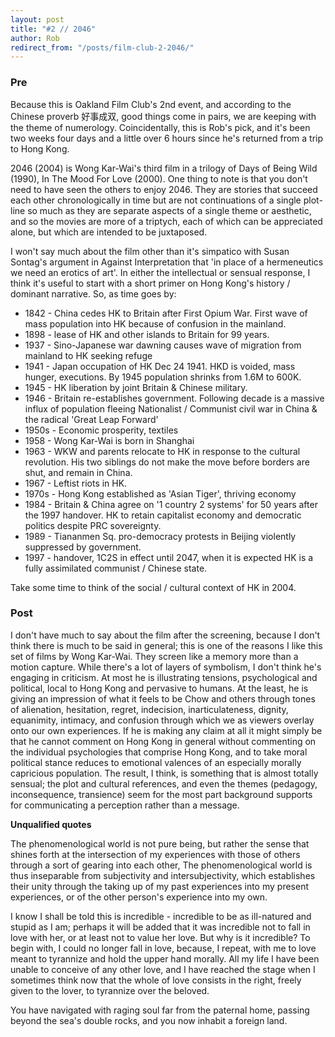 ```yaml
---
layout: post
title: "#2 // 2046"
author: Rob
redirect_from: "/posts/film-club-2-2046/"
---
```


### Pre

Because this is Oakland Film Club's 2nd event, and according to the Chinese proverb 好事成双, good things come in pairs, we are keeping with the theme of numerology. Coincidentally, this is Rob's pick, and it's been two weeks four days and a little over 6 hours since he's returned from a trip to Hong Kong.

2046 (2004) is Wong Kar-Wai's third film in a trilogy of Days of Being Wild (1990), In The Mood For Love (2000). One thing to note is that you don't need to have seen the others to enjoy 2046. They are stories that succeed each other chronologically in time but are not continuations of a single plot-line so much as they are separate aspects of a single theme or aesthetic, and so the movies are more of a triptych, each of which can be appreciated alone, but which are intended to be juxtaposed.

I won't say much about the film other than it's simpatico with Susan Sontag's argument in Against Interpretation that 'in place of a hermeneutics we need an erotics of art'. In either the intellectual or sensual response, I think it's useful to start with a short primer on Hong Kong's history / dominant narrative. So, as time goes by:

-   1842 - China cedes HK to Britain after First Opium War. First wave of mass population into HK because of confusion in the mainland.
-   1898 - lease of HK and other islands to Britain for 99 years.
-   1937 - Sino-Japanese war dawning causes wave of migration from mainland to HK seeking refuge
-   1941 - Japan occupation of HK Dec 24 1941. HKD is voided, mass hunger, executions. By 1945 population shrinks from 1.6M to 600K.
-   1945 - HK liberation by joint Britain & Chinese military.
-   1946 - Britain re-establishes government. Following decade is a massive influx of population fleeing Nationalist / Communist civil war in China & the radical 'Great Leap Forward'
-   1950s - Economic prosperity, textiles
-   1958 - Wong Kar-Wai is born in Shanghai
-   1963 - WKW and parents relocate to HK in response to the cultural revolution. His two siblings do not make the move before borders are shut, and remain in China.
-   1967 - Leftist riots in HK.
-   1970s - Hong Kong established as 'Asian Tiger', thriving economy
-   1984 - Britain & China agree on '1 country 2 systems' for 50 years after the 1997 handover. HK to retain capitalist economy and democratic politics despite PRC sovereignty.
-   1989 - Tiananmen Sq. pro-democracy protests in Beijing violently suppressed by government.
-   1997 - handover, 1C2S in effect until 2047, when it is expected HK is a fully assimilated communist / Chinese state.

Take some time to think of the social / cultural context of HK in 2004.

### Post

I don't have much to say about the film after the screening, because I don't think there is much to be said in general; this is one of the reasons I like this set of films by Wong Kar-Wai. They screen like a memory more than a motion capture. While there's a lot of layers of symbolism, I don't think he's engaging in criticism. At most he is illustrating tensions, psychological and political, local to Hong Kong and pervasive to humans. At the least, he is giving an impression of what it feels to be Chow and others through tones of alienation, hesitation, regret, indecision, inarticulateness, dignity, equanimity, intimacy, and confusion through which we as viewers overlay onto our own experiences. If he is making any claim at all it might simply be that he cannot comment on Hong Kong in general without commenting on the individual psychologies that comprise Hong Kong, and to take moral political stance reduces to emotional valences of an especially morally capricious population. The result, I think, is something that is almost totally sensual; the plot and cultural references, and even the themes (pedagogy, inconsequence, transience) seem for the most part background supports for communicating a perception rather than a message.

**Unqualified quotes**

The phenomenological world is not pure being, but rather the sense that shines forth at the intersection of my experiences with those of others through a sort of gearing into each other, The phenomenological world is thus inseparable from subjectivity and intersubjectivity, which establishes their unity through the taking up of my past experiences into my present experiences, or of the other person's experience into my own.

I know I shall be told this is incredible - incredible to be as ill-natured and stupid as I am; perhaps it will be added that it was incredible not to fall in love with her, or at least not to value her love. But why is it incredible? To begin with, I could no longer fall in love, because, I repeat, with me to love meant to tyrannize and hold the upper hand morally. All my life I have been unable to conceive of any other love, and I have reached the stage when I sometimes think now that the whole of love consists in the right, freely given to the lover, to tyrannize over the beloved.

You have navigated with raging soul far from the paternal home, passing beyond the sea's double rocks, and you now inhabit a foreign land.
